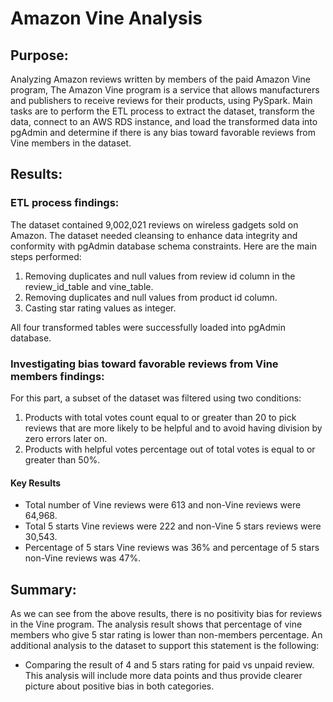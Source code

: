 # Amazon Vine Analysis
## Purpose:
Analyzing Amazon reviews written by members of the paid Amazon Vine program, The Amazon Vine program is a service that allows manufacturers and publishers to receive reviews for their products, using PySpark. Main tasks are to perform the ETL process to extract the dataset, transform the data, connect to an AWS RDS instance, and load the transformed data into pgAdmin and determine if there is any bias toward favorable reviews from Vine members in the dataset.

## Results:
### ETL process findings:

The dataset contained 9,002,021 reviews on wireless gadgets sold on Amazon. The dataset needed cleansing to enhance data integrity and conformity with pgAdmin database schema constraints. Here are the main steps performed:

1. Removing duplicates and null values from review id column in the review_id_table and vine_table.
2. Removing duplicates and null values from product id column.
3. Casting star rating values as integer.

All four transformed tables were successfully loaded into pgAdmin database.

### Investigating bias toward favorable reviews from Vine members findings:

For this part, a subset of the dataset was filtered using two conditions:
1. Products with total votes count equal to or greater than 20 to pick reviews that are more likely to be helpful and to avoid having division by zero errors later on.
2. Products with helpful votes percentage out of total votes is equal to or greater than 50%.

#### Key Results
* Total number of Vine reviews were 613 and non-Vine reviews were 64,968.
* Total 5 starts Vine reviews were 222 and non-Vine 5 stars reviews were 30,543.
* Percentage of 5 stars Vine reviews was 36% and percentage of 5 stars non-Vine reviews was 47%.

## Summary: 
As we can see from the above results, there is no positivity bias for reviews in the Vine program. The analysis result shows that percentage of vine members who give 5 star rating is lower than non-members percentage. An additional analysis to the dataset to support this statement is the following:
* Comparing the result of 4 and 5 stars rating for paid vs unpaid review. This analysis will include more data points and thus provide clearer picture about positive bias in both categories.
